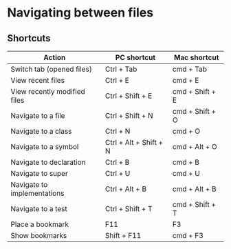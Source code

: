 # Navigating between files

## Shortcuts

| Action                       | PC shortcut           | Mac shortcut    |
|------------------------------|-----------------------|-----------------|
| Switch tab (opened files)    | Ctrl + Tab            | cmd + Tab       |
| View recent files            | Ctrl + E              | cmd + E         |
| View recently modified files | Ctrl + Shift + E      | cmd + Shift + E |
| Navigate to a file           | Ctrl + Shift + N      | cmd + Shift + O |
| Navigate to a class          | Ctrl + N              | cmd + O         |
| Navigate to a symbol         | Ctrl + Alt + Shift + N| cmd + Alt + O   |
| Navigate to declaration      | Ctrl + B              | cmd + B         |
| Navigate to super            | Ctrl + U              | cmd + U         |
| Navigate to implementations  | Ctrl + Alt + B        | cmd + Alt + B   |
| Navigate to a test           | Ctrl + Shift + T      | cmd + Shift + T |
| Place a bookmark             | F11                   | F3              |
| Show bookmarks               | Shift + F11           | cmd + F3        |






























